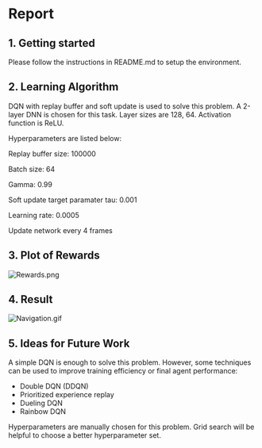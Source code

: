 # Report

## 1. Getting started

Please follow the instructions in README.md to setup the environment.

## 2. Learning Algorithm

DQN with replay buffer and soft update is used to solve this problem. A 2-layer DNN is chosen for this task. Layer sizes are 128, 64. Activation function is ReLU. 

Hyperparameters are listed below:

Replay buffer size: 100000

Batch size: 64

Gamma: 0.99

Soft update target paramater tau: 0.001

Learning rate: 0.0005

Update network every 4 frames

## 3. Plot of Rewards
![Rewards.png](attachment:Rewards.png)

## 4. Result
![Navigation.gif](attachment:Navigation.gif)

## 5. Ideas for Future Work

A simple DQN is enough to solve this problem. However, some techniques can be used to improve training efficiency or final agent performance:
* Double DQN (DDQN)
* Prioritized experience replay
* Dueling DQN
* Rainbow DQN

Hyperparameters are manually chosen for this problem. Grid search will be helpful to choose a better hyperparameter set.
